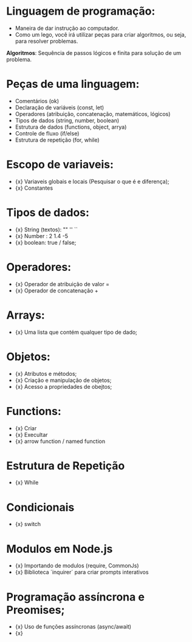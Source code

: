 # Linguagem de programação:

- Maneira de dar instrução ao computador.
- Como um lego, você irá utilizar peças para criar algoritmos, ou seja, para resolver problemas.


**Algoritmos**: Sequência de passos lógicos e finita para solução de um problema.

# Peças de uma linguagem:
- Comentários (ok)
- Declaração de variáveis (const, let)
- Operadores (atribuição, concatenação, matemáticos, lógicos)
- Tipos de dados (string, number, boolean)
- Estrutura de dados (functions, object, arrya)
- Controle de fluxo (if/else)
- Estrutura de repetição (for, while)

# Escopo de variaveis:
- {x} Variaveis globais e locais (Pesquisar o que é e diferença);
- {x} Constantes

# Tipos de dados:
- {x} String (textos): "" '' ``
- {x} Number : 2 1.4 -5
- {x} boolean: true / false;

# Operadores:
- {x} Operador de atribuição de valor =
- {x} Operador de concatenação +

# Arrays: 
- {x} Uma lista que contém qualquer tipo de dado;

# Objetos: 

- {x} Atributos e métodos;
- {x} Criação e manipulação de objetos;
- {x} Acesso a propriedades de obejtos;

# Functions: 
- {x} Criar
- {x} Execultar
- {x} arrow function / named function


# Estrutura de Repetição
- {x} While

# Condicionais
- {x} switch

# Modulos em Node.js
- {x} Importando de modulos (require, CommonJs)
- {x} Biblioteca ´inquirer´ para criar  prompts interativos

# Programação assíncrona e Preomises;
- {x} Uso de funções assíncronas (async/await)
- {x} 


